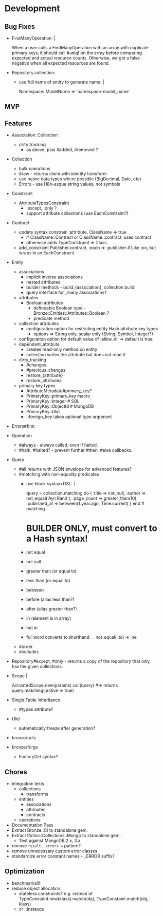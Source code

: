 # Development

## Bug Fixes

- FindManyOperation: |

  When a user calls a FindManyOperation with an array with duplicate primary
  keys, it should call #uniq! on the array before comparing expected and actual
  resource counts. Otherwise, we get a false negative when all expected
  resources are found.

- Repository.collection:
  - use full name of entity to generate name: |

    Namespace::ModelName => 'namespace-model_name'

## MVP

## Features

- Association::Collection
  - dirty tracking
    - as above, plus #added, #removed ?
- Collection
  - bulk operations
  - #raw - returns clone with identity transform
  - use native data types where possible (BigDecimal, Date, etc)
  - Errors - use I18n-esque string values, not symbols
- Constraint
  - AttributeTypesConstraint
    - :except, :only ?
    - support attribute collections (use EachConstraint?)
- Contract
  - update syntax constrain :attribute, ClassName => true
    - if ClassName::Contract or ClassName::contract, uses contract
    - otherwise adds TypeConstraint => Class
  - add_constraint Publisher.contract, :each => :publisher # Like :on, but wraps in an EachConstraint
- Entity
  - associations
    - implicit inverse associations
    - nested attributes
    - builder methods - build_{association}, collection.build
    - query interface for _many associations?
  - attributes
    - Boolean attributes
      - defineable Boolean type - Bronze::Entities::Attributes::Boolean ?
      - predicate method
  - collection attributes
    - configuration option for restricting entity Hash attribute key types
      - options => String only, scalar only (String, Symbol, Integer?)
  - configuration option for default value of :allow_nil => default is true
  - dependent_attribute
    - creates read-only method on entity
    - collection writes the attribute but does not read it
  - dirty_tracking
    - #changes
    - #previous_changes
    - restore_{attribute}
    - restore_attributes
  - primary key types
    - AttributeMetadata#primary_key?
    - PrimaryKey::primary_key macro
    - PrimaryKey::Integer  # SQL
    - PrimaryKey::ObjectId # MongoDB
    - PrimaryKey::Ulid
    - ::foreign_key takes optional type argument
- Errors#first
- Operation
  - #always - always called, even if halted.
  - #halt!, #halted? - prevent further #then, #else callbacks.
- Query
  - #all returns with JSON envelope for advanced features?
  - #matching with non-equality predicates
    - use block syntax+DSL: |

      query = collection.matching do
        {
          :title => not_null,
          :author => not_equal('Ayn Rand'),
          :page_count => greater_than(10),
          :published_at => between(1.year.ago, Time.current)
        }
      end # matching

      # BUILDER ONLY, must convert to a Hash syntax!
    - not equal
    - not null
    - greater than (or equal to)
    - less than (or equal to)
    - between
    - before (alias less than?)
    - after (alias greater than?)
    - in (element is in array)
    - not in
    - full word converts to shorthand: __not_equal(_to) => :ne
  - #order
  - #includes
- Repository#except, #only - returns a copy of the repository that only has the given collections.
- Scope |

  ActivatedScope.new(params).call(query)
  #=> returns query.matching(:active => true)

- Single Table Inheritance
  - #types attribute?
- Ulid
  - automatically freeze after generation?
- bronze/rails
- bronze/forge
  - FactoryGirl syntax?

## Chores

- integration tests
  - collections
    - transforms
  - entities
    - associations
    - attributes
    - contracts
  - operations
- Documentation Pass
- Extract Bronze::Ci to standalone gem.
- Extract Patina::Collections::Mongo to standalone gem.
  - Test against MongoDB 2.x, 3.x
- remove `result, errors =` pattern?
- remove unnecessary custom error classes
- standardize error constant names - _ERROR suffix?

## Optimization

- benchmarks!!!
- reduce object allocation
  - stateless constraints? e.g. instead of TypeConstaint.new(klass).match(obj), TypeConstaint.match(obj, klass)
  - or ::instance
